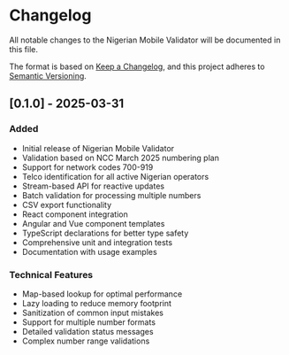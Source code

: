 # Changelog

All notable changes to the Nigerian Mobile Validator will be documented in this file.

The format is based on [Keep a Changelog](https://keepachangelog.com/en/1.0.0/),
and this project adheres to [Semantic Versioning](https://semver.org/spec/v2.0.0.html).

## [0.1.0] - 2025-03-31

### Added
- Initial release of Nigerian Mobile Validator
- Validation based on NCC March 2025 numbering plan
- Support for network codes 700-919
- Telco identification for all active Nigerian operators
- Stream-based API for reactive updates
- Batch validation for processing multiple numbers
- CSV export functionality
- React component integration
- Angular and Vue component templates
- TypeScript declarations for better type safety
- Comprehensive unit and integration tests
- Documentation with usage examples

### Technical Features
- Map-based lookup for optimal performance
- Lazy loading to reduce memory footprint
- Sanitization of common input mistakes
- Support for multiple number formats
- Detailed validation status messages
- Complex number range validations